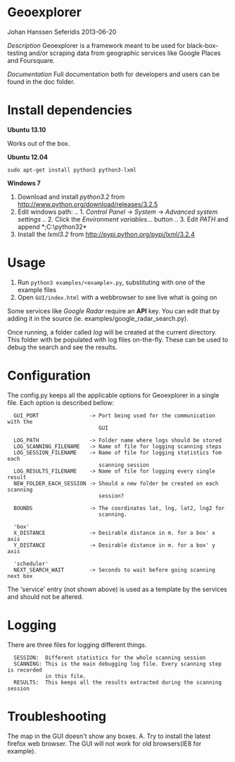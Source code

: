 Geoexplorer
========================================================================

Johan Hanssen Seferidis
2013-06-20

*Description*
Geoexplorer is a framework meant to be used for black-box-testing
and/or scraping data from geographic services like Google Places
and Foursquare.
             
*Documentation*
Full documentation both for developers and users can be
found in the doc folder.



Install dependencies
========================================================================

**Ubuntu 13.10**

Works out of the box.

**Ubuntu 12.04**

    sudo apt-get install python3 python3-lxml

**Windows 7**

1. Download and install *python3.2* from http://www.python.org/download/releases/3.2.5
2. Edit windows path:
.. 1. *Control Panel* -> *System* -> *Advanced system settings*
.. 2. Click the *Environment variables...* button
.. 3. Edit *PATH* and append *;C:\python32\*
3. Install the *lxml3.2* from http://pypi.python.org/pypi/lxml/3.2.4


Usage
========================================================================

  1. Run `python3 examples/<example>.py`, substituting <example> with one
     of the example files
  2. Open `GUI/index.html` with a webbrowser to see live what is going on

Some services like *Google Radar* require an **API** key. You can edit that by
adding it in the source (ie. examples/google_radar_search.py).

Once running, a folder called *log* will be created at the current directory.
This folder with be populated with log files on-the-fly. These can be used to
debug the search and see the results.


Configuration
========================================================================

The config.py keeps all the applicable options for Geoexplorer in a single file.
Each option is described bellow:
 
      GUI_PORT                -> Port being used for the communication with the
                                 GUI
      
      LOG_PATH                -> Folder name where logs should be stored
      LOG_SCANNING_FILENAME   -> Name of file for logging scanning steps
      LOG_SESSION_FILENAME    -> Name of file for logging statistics fom each
                                 scanning session
      LOG_RESULTS_FILENAME    -> Name of file for logging every single result
      NEW_FOLDER_EACH_SESSION -> Should a new folder be created on each scanning
                                 session?
      
      BOUNDS                  -> The coordinates lat, lng, lat2, lng2 for
                                 scanning. 
      
      'box'
      X_DISTANCE              -> Desirable distance in m. for a box' x axis
      Y_DISTANCE              -> Desirable distance in m. for a box' y axis

      'scheduler'
      NEXT_SEARCH_WAIT        -> Seconds to wait before going scanning next box

The 'service' entry (not shown above) is used as a template by the services and should not
be altered.


Logging
========================================================================

There are three files for logging different things.

      SESSION:  Different statistics for the whole scanning session
      SCANNING: This is the main debugging log file. Every scanning step is recorded
                in this file.
      RESULTS:  This keeps all the results extracted during the scanning session


Troubleshooting
========================================================================

The map in the GUI doesn't show any boxes.
A. Try to install the latest firefox web browser. The GUI will not work
   for old browsers(IE8 for example).
